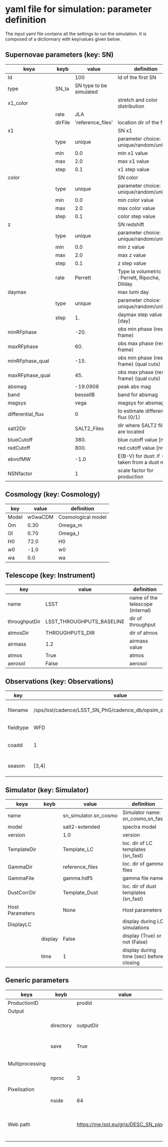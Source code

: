 # yaml file for simulation: parameter definition

The input yaml file contains all the settings to run the simulation. It is composed of a dictionnary with key/values given below.

## Supernovae parameters (key: SN)
 
| keya | keyb | value | definition |
|---|---|---|---|
| Id |   | 100 | Id of the first SN |
|type|SN_Ia| SN type to be simulated|
| x1_color | | | stretch and color distribution |  
| | rate | JLA | | type of distribution chosen |  
| |dirFile | 'reference_files' | location dir of the files |  
|x1 | | | SN x1 |
| | type | unique | parameter choice: unique/random/uniform |
|| min | 0.0 | min x1 value |
|| max | 2.0 | max x1 value |
|| step | 0.1 | x1 step value |
|color | | | SN color |
| | type | unique | parameter choice: unique/random/uniform |
|| min | 0.0 | min color value |
|| max | 2.0 | max color value |
|| step | 0.1 | color step value |
|z | | | SN redshift |
| | type | unique | parameter choice: unique/random/uniform |
|| min | 0.0 | min z value |
|| max | 2.0 | max z value |
|| step | 0.1 | z step value |
|| rate |Perrett | Type Ia volumetric rate : Perrett, Ripoche, Dilday |
|daymax | | | max lumi day |
| | type | unique | parameter choice: unique/random/uniform |
|| step | 1. | daymax step value [day] |
|minRFphase ||  -20.  | obs min phase (rest frame)|
|maxRFphase ||  60.  |obs max phase (rest frame)
|minRFphase_qual || -15. |obs min phase (rest frame) (qual cuts)|
|maxRFphase_qual || 45. |obs max phase (rest frame) (qual cuts)|
|absmag ||  -19.0906|peak abs mag |
|band || bessellB|band for absmag|
|magsys || vega |magsys for absmag |
|differential_flux|| 0 | to estimate differential flux (0/1)|
|salt2Dir ||  SALT2_Files |dir where SALT2 files are located |
|blueCutoff || 380. | blue cutoff value [nm]|
|redCutoff ||  800. | red cutoff value [nm] |
|ebvofMW || -1.0 | E(B-V) for dust: if -1.0: taken from a dust map | 
|NSNfactor || 1 | scale factor for production |

## Cosmology (key: Cosmology)

|key | value | definition |
|---|---|---|
|Model | w0waCDM |Cosmological model |
|Om | 0.30 |Omega_m |
|Ol | 0.70 |Omega_l|
| H0 | 72.0 | H0 |
|w0|  -1.0 | w0 |
|wa | 0.0  | wa |

## Telescope (key: Instrument)

|key | value | definition |
|---|---|---|
|name | LSST |name of the telescope (internal) |
|throughputDir | LSST_THROUGHPUTS_BASELINE  |dir of throughput |
|atmosDir | THROUGHPUTS_DIR  | dir of atmos |
|airmass | 1.2   | airmass value |
|atmos | True  |atmos |
|aerosol | False  |aerosol |

## Observations (key: Observations)
|key | value | definition |
|---|---|---|
|filename|/sps/lsst/cadence/LSST_SN_PhG/cadence_db/opsim_db/kraken_2026.db | Name of db obs file (full path) |
| fieldtype | WFD |  field type (DD or WFD) |
|coadd | 1 | coaddition per night (0=no/1=yes)
|season | [3,4] | season to simulate (-1 = all seasons) |

## Simulator (key: Simulator)

|keya | keyb | value | definition |
|---|---|---|---|
|name || sn_simulator.sn_cosmo  |Simulator name: sn_cosmo,sn_fast
|model | |salt2-extended  | spectra model |
|version | |1.0 | version |
|TemplateDir || Template_LC |loc. dir of LC templates (sn_fast)|
|GammaDir | |reference_files |loc. dir of gamma files ||
|GammaFile | |gamma.hdf5 |gamma file name|
|DustCorrDir ||Template_Dust |loc. dir of dust templates (sn_fast)|
|Host Parameters ||None  |Host parameters |
|DisplayLC  ||| display during LC simulations|
||display | False | display (True) or not (False) |
|| time | 1 | display during time (sec) before closing|

## Generic parameters

| keya | keyb | value | definition |
|---|---|---| ---|
| ProductionID | | prodid | production Id |
| Output ||| Output infos |
||directory | outputDir | output directory (full path) |
||save |  True | to copy data on disk (True) or not (False) |
|Multiprocessing ||| multiprocessing infos |
|| nproc | 3 | number of proc chosen |
|Pixelisation ||| sky pixelisation |
||nside | 64 | healpix nside value |
|Web path |  | https://me.lsst.eu/gris/DESC_SN_pipeline | url where files needed to perform simulations are located|